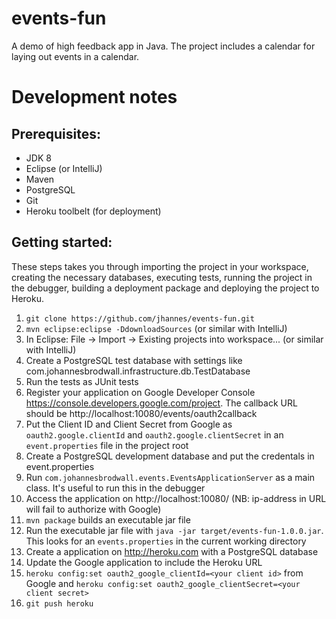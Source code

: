 events-fun
==========

A demo of high feedback app in Java. The project includes a calendar for laying out events in a calendar.

Development notes
=================

Prerequisites:
--------------

* JDK 8
* Eclipse (or IntelliJ)
* Maven
* PostgreSQL
* Git
* Heroku toolbelt (for deployment)

Getting started:
----------------

These steps takes you through importing the project in your workspace, creating the necessary databases, executing tests, running the project in the debugger, building a deployment package and deploying the project to Heroku.

1. `git clone https://github.com/jhannes/events-fun.git`
1. `mvn eclipse:eclipse -DdownloadSources` (or similar with IntelliJ)
1. In Eclipse: File -> Import -> Existing projects into workspace... (or similar with IntelliJ)
1. Create a PostgreSQL test database with settings like com.johannesbrodwall.infrastructure.db.TestDatabase
1. Run the tests as JUnit tests
1. Register your application on Google Developer Console https://console.developers.google.com/project. The callback URL should be http://localhost:10080/events/oauth2callback
1. Put the Client ID and Client Secret from Google as `oauth2.google.clientId` and `oauth2.google.clientSecret` in an `event.properties` file in the project root
1. Create a PostgreSQL development database and put the credentals in event.properties
1. Run `com.johannesbrodwall.events.EventsApplicationServer` as a main class. It's useful to run this in the debugger
1. Access the application on http://localhost:10080/ (NB: ip-address in URL will fail to authorize with Google)
1. `mvn package` builds an executable jar file
1. Run the executable jar file with `java -jar target/events-fun-1.0.0.jar`. This looks for an `events.properties` in the current working directory
1. Create a application on http://heroku.com with a PostgreSQL database
1. Update the Google application to include the Heroku URL
1. `heroku config:set oauth2_google_clientId=<your client id>` from Google and `heroku config:set oauth2_google_clientSecret=<your client secret>`
1. `git push heroku`
